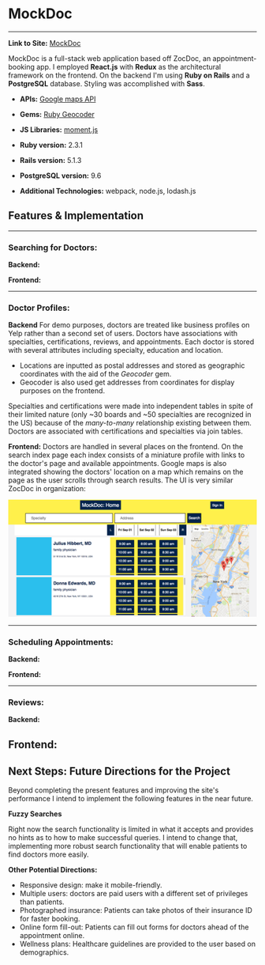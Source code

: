 # MockDoc
-----
**Link to Site:** [MockDoc](https://www.mockdoc.live/)


MockDoc is a full-stack web application based off ZocDoc, an appointment-booking app. I employed **React.js** with **Redux** as the architectural framework on the frontend. On the backend I'm using **Ruby on Rails** and a **PostgreSQL** database. Styling was accomplished with **Sass**.

* **APIs:** [Google maps API](https://developers.google.com/maps/documentation/javascript/)
* **Gems:** [Ruby Geocoder](https://github.com/alexreisner/geocoder)
* **JS Libraries:** [moment.js](https://momentjs.com/docs/)
* **Ruby version:** 2.3.1
* **Rails version:** 5.1.3
* **PostgreSQL version:** 9.6

* **Additional Technologies:** webpack, node.js, lodash.js

## Features & Implementation
-----
### Searching for Doctors:
**Backend:**


**Frontend:**

---
### Doctor Profiles:
**Backend** For demo purposes, doctors are treated like business profiles on Yelp rather than a second set of users. Doctors have associations with specialties, certifications, reviews, and appointments. Each doctor is stored with several attributes including specialty, education and location.
- Locations are inputted as postal addresses and stored as geographic coordinates with the aid of the _Geocoder_ gem.
- Geocoder is also used get addresses from coordinates for display purposes on the frontend.

Specialties and certifications were made into independent tables in spite of their limited nature (only ~30 boards and ~50 specialties are recognized in the US) because of the _many-to-many_ relationship existing between them. Doctors are associated with certifications and specialties via join tables.


**Frontend:** Doctors are handled in several places on the frontend. On the search index page each index consists of a miniature profile with links to the doctor's page and available appointments. Google maps is also integrated showing the doctors' location on a map which remains on the page as the user scrolls through search results. The UI is very similar ZocDoc in organization:

![image of MockDoc search index](./docs/images/search-index.png)

-----
### Scheduling Appointments:
**Backend:**


**Frontend:**

-----
### Reviews:
**Backend:**


**Frontend:**
-----
## Next Steps: Future Directions for the Project

Beyond completing the present features and improving the site's performance I intend to implement the
following features in the near future.

**Fuzzy Searches**

Right now the search functionality is limited in what it accepts and provides no hints as to how to make successful queries. I intend to change that, implementing more robust search functionality that will enable patients to find doctors more easily.

**Other Potential Directions:**
* Responsive design: make it mobile-friendly.
* Multiple users: doctors are paid users with a different set of privileges than patients.
* Photographed insurance: Patients can take photos of their insurance ID for faster booking.
* Online form fill-out: Patients can fill out forms for doctors ahead of the appointment online.
* Wellness plans: Healthcare guidelines are provided to the user based on demographics.
